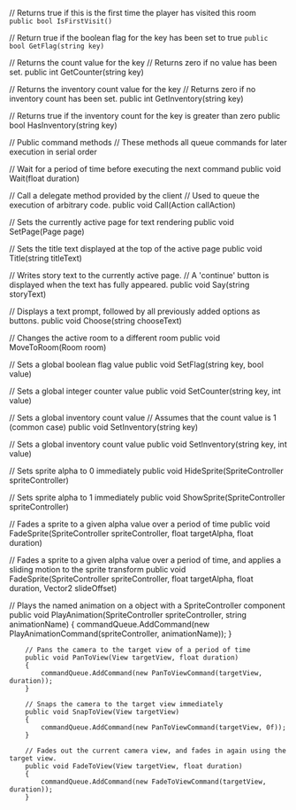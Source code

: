 // Returns true if this is the first time the player has visited this room  
`public bool IsFirstVisit()`

// Return true if the boolean flag for the key has been set to true
`public bool GetFlag(string key)`

// Returns the count value for the key
// Returns zero if no value has been set.
public int GetCounter(string key)

// Returns the inventory count value for the key
// Returns zero if no inventory count has been set.
public int GetInventory(string key)

// Returns true if the inventory count for the key is greater than zero
public bool HasInventory(string key)

// Public command methods
// These methods all queue commands for later execution in serial order

// Wait for a period of time before executing the next command
public void Wait(float duration)

// Call a delegate method provided by the client
// Used to queue the execution of arbitrary code.
public void Call(Action callAction)

// Sets the currently active page for text rendering
public void SetPage(Page page)

// Sets the title text displayed at the top of the active page
public void Title(string titleText)

// Writes story text to the currently active page.
// A 'continue' button is displayed when the text has fully appeared.
public void Say(string storyText)

// Displays a text prompt, followed by all previously added options as buttons.
public void Choose(string chooseText)

// Changes the active room to a different room
public void MoveToRoom(Room room)

// Sets a global boolean flag value
public void SetFlag(string key, bool value)
		
// Sets a global integer counter value
public void SetCounter(string key, int value)

// Sets a global inventory count value
// Assumes that the count value is 1 (common case)
public void SetInventory(string key)

// Sets a global inventory count value
public void SetInventory(string key, int value)

// Sets sprite alpha to 0 immediately
public void HideSprite(SpriteController spriteController)

// Sets sprite alpha to 1 immediately
public void ShowSprite(SpriteController spriteController)

// Fades a sprite to a given alpha value over a period of time
public void FadeSprite(SpriteController spriteController, float targetAlpha, float duration)

// Fades a sprite to a given alpha value over a period of time, and applies a sliding motion to the sprite transform
public void FadeSprite(SpriteController spriteController, float targetAlpha, float duration, Vector2 slideOffset)

// Plays the named animation on a object with a SpriteController component
		public void PlayAnimation(SpriteController spriteController, string animationName)
		{
			commandQueue.AddCommand(new PlayAnimationCommand(spriteController, animationName));
		}

		// Pans the camera to the target view of a period of time
		public void PanToView(View targetView, float duration)
		{
			commandQueue.AddCommand(new PanToViewCommand(targetView, duration));
		}

		// Snaps the camera to the target view immediately
		public void SnapToView(View targetView)
		{
			commandQueue.AddCommand(new PanToViewCommand(targetView, 0f));
		}

		// Fades out the current camera view, and fades in again using the target view.
		public void FadeToView(View targetView, float duration)
		{
			commandQueue.AddCommand(new FadeToViewCommand(targetView, duration));
		}